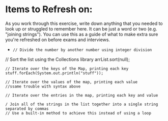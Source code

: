 # Items to Refresh on:

As you work through this exercise, write down anything that you needed to look up or struggled to remember here. It can be just a word or two (e.g. "joining strings"). You can use this as a guide of what to make extra sure you're refreshed on before exams and interviews.

-     // Divide the number by another number using integer division


 // Sort the list using the Collections library
    arrList.sort(null);


    // Iterate over the keys of the Map, printing each key
    stuff.forEach(System.out.println("stuff"));

    // Iterate over the values of the map, printing each value
    //ssame trouble with syntax above

    // Iterate over the entries in the map, printing each key and value
    
    / Join all of the strings in the list together into a single string separated by commas
    // Use a built-in method to achieve this instead of using a loop
